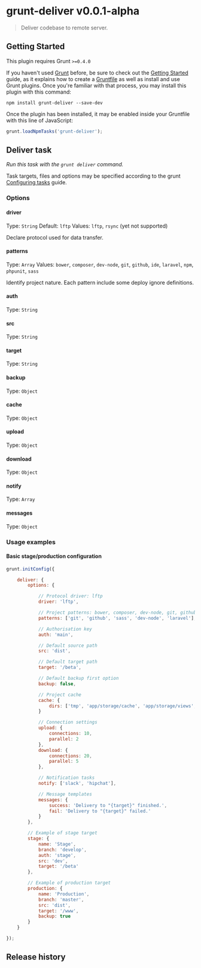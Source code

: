 # grunt-deliver v0.0.1-alpha

> Deliver codebase to remote server.

## Getting Started
This plugin requires Grunt `>=0.4.0`

If you haven't used [Grunt](http://gruntjs.com/) before, be sure to check out the [Getting Started](http://gruntjs.com/getting-started) guide, as it explains how to create a [Gruntfile](http://gruntjs.com/sample-gruntfile) as well as install and use Grunt plugins. Once you're familiar with that process, you may install this plugin with this command:

```shell
npm install grunt-deliver --save-dev
```

Once the plugin has been installed, it may be enabled inside your Gruntfile with this line of JavaScript:

```js
grunt.loadNpmTasks('grunt-deliver');
```

## Deliver task
_Run this task with the `grunt deliver` command._

Task targets, files and options may be specified according to the grunt [Configuring tasks](http://gruntjs.com/configuring-tasks) guide.

### Options

#### driver
Type: `String`
Default: `lftp` 
Values: `lftp`, `rsync` (yet not supported)

Declare protocol used for data transfer.

#### patterns
Type: `Array`
Values: `bower`, `composer`, `dev-node`, `git`, `github`, `ide`, `laravel`, `npm`, `phpunit`, `sass`

Identify project nature. Each pattern include some deploy ignore definitions.

#### auth
Type: `String`

#### src
Type: `String`

#### target
Type: `String`

#### backup
Type: `Object`

#### cache
Type: `Object`

#### upload
Type: `Object`

#### download
Type: `Object`

#### notify
Type: `Array`

#### messages
Type: `Object`

### Usage examples

#### Basic stage/production configuration

```js
grunt.initConfig({

    deliver: {
        options: {

            // Protocol driver: lftp
            driver: 'lftp',

            // Project patterns: bower, composer, dev-node, git, github, ide, laravel, npm, phpunit, sass
            patterns: ['git', 'github', 'sass', 'dev-node', 'laravel'],

            // Authorisation key
            auth: 'main',

            // Default source path
            src: 'dist',

            // Default target path
            target: '/beta',

            // Default backup first option
            backup: false,

            // Project cache
            cache: {
                dirs: ['tmp', 'app/storage/cache', 'app/storage/views', 'app/storage/twig']
            }

            // Connection settings
            upload: {
                connections: 10,
                parallel: 2
            },
            download: {
                connections: 20,
                parallel: 5
            },

            // Notification tasks
            notify: ['slack', 'hipchat'],

            // Message templates
            messages: {
                success: 'Delivery to "{target}" finished.',
                fail: 'Delivery to "{target}" failed.'
            }
        },

        // Example of stage target
        stage: {
            name: 'Stage',
            branch: 'develop',
            auth: 'stage',
            src: 'dev',
            target: '/beta'
        },

        // Example of production target
        production: {
            name: 'Production',
            branch: 'master',
            src: 'dist',
            target: '/www',
            backup: true
        }
    }

});
```

## Release history
